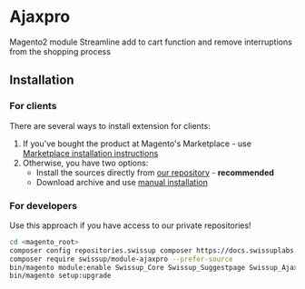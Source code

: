 # Ajaxpro

Magento2 module Streamline add to cart function and remove interruptions from the shopping process

## Installation

### For clients

There are several ways to install extension for clients:

 1. If you've bought the product at Magento's Marketplace - use
    [Marketplace installation instructions](https://docs.magento.com/marketplace/user_guide/buyers/install-extension.html)
 2. Otherwise, you have two options:
    - Install the sources directly from [our repository](https://docs.swissuplabs.com/m2/extensions/ajaxpro/installation/composer/) - **recommended**
    - Download archive and use [manual installation](https://docs.swissuplabs.com/m2/extensions/ajaxpro/installation/manual/)

### For developers

Use this approach if you have access to our private repositories!

```bash
cd <magento_root>
composer config repositories.swissup composer https://docs.swissuplabs.com/packages/
composer require swissup/module-ajaxpro --prefer-source
bin/magento module:enable Swissup_Core Swissup_Suggestpage Swissup_Ajaxpro
bin/magento setup:upgrade
```
